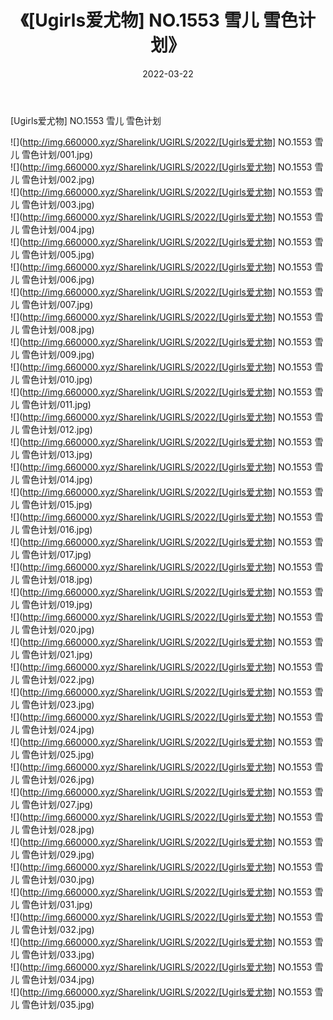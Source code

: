 ﻿---
layout: post
title:  《[Ugirls爱尤物] NO.1553 雪儿 雪色计划》
date:   2022-03-22
img: http://img.660000.xyz/Sharelink/UGIRLS/2022/[Ugirls爱尤物] NO.1553 雪儿 雪色计划/000.jpg
categories: [美女, 清纯, 唯美]
---

[Ugirls爱尤物] NO.1553 雪儿 雪色计划

 ![](http://img.660000.xyz/Sharelink/UGIRLS/2022/[Ugirls爱尤物] NO.1553 雪儿 雪色计划/001.jpg) <br>![](http://img.660000.xyz/Sharelink/UGIRLS/2022/[Ugirls爱尤物] NO.1553 雪儿 雪色计划/002.jpg) <br>![](http://img.660000.xyz/Sharelink/UGIRLS/2022/[Ugirls爱尤物] NO.1553 雪儿 雪色计划/003.jpg) <br>![](http://img.660000.xyz/Sharelink/UGIRLS/2022/[Ugirls爱尤物] NO.1553 雪儿 雪色计划/004.jpg) <br>![](http://img.660000.xyz/Sharelink/UGIRLS/2022/[Ugirls爱尤物] NO.1553 雪儿 雪色计划/005.jpg) <br>![](http://img.660000.xyz/Sharelink/UGIRLS/2022/[Ugirls爱尤物] NO.1553 雪儿 雪色计划/006.jpg) <br>![](http://img.660000.xyz/Sharelink/UGIRLS/2022/[Ugirls爱尤物] NO.1553 雪儿 雪色计划/007.jpg) <br>![](http://img.660000.xyz/Sharelink/UGIRLS/2022/[Ugirls爱尤物] NO.1553 雪儿 雪色计划/008.jpg) <br>![](http://img.660000.xyz/Sharelink/UGIRLS/2022/[Ugirls爱尤物] NO.1553 雪儿 雪色计划/009.jpg) <br>![](http://img.660000.xyz/Sharelink/UGIRLS/2022/[Ugirls爱尤物] NO.1553 雪儿 雪色计划/010.jpg) <br>![](http://img.660000.xyz/Sharelink/UGIRLS/2022/[Ugirls爱尤物] NO.1553 雪儿 雪色计划/011.jpg) <br>![](http://img.660000.xyz/Sharelink/UGIRLS/2022/[Ugirls爱尤物] NO.1553 雪儿 雪色计划/012.jpg) <br>![](http://img.660000.xyz/Sharelink/UGIRLS/2022/[Ugirls爱尤物] NO.1553 雪儿 雪色计划/013.jpg) <br>![](http://img.660000.xyz/Sharelink/UGIRLS/2022/[Ugirls爱尤物] NO.1553 雪儿 雪色计划/014.jpg) <br>![](http://img.660000.xyz/Sharelink/UGIRLS/2022/[Ugirls爱尤物] NO.1553 雪儿 雪色计划/015.jpg) <br>![](http://img.660000.xyz/Sharelink/UGIRLS/2022/[Ugirls爱尤物] NO.1553 雪儿 雪色计划/016.jpg) <br>![](http://img.660000.xyz/Sharelink/UGIRLS/2022/[Ugirls爱尤物] NO.1553 雪儿 雪色计划/017.jpg) <br>![](http://img.660000.xyz/Sharelink/UGIRLS/2022/[Ugirls爱尤物] NO.1553 雪儿 雪色计划/018.jpg) <br>![](http://img.660000.xyz/Sharelink/UGIRLS/2022/[Ugirls爱尤物] NO.1553 雪儿 雪色计划/019.jpg) <br>![](http://img.660000.xyz/Sharelink/UGIRLS/2022/[Ugirls爱尤物] NO.1553 雪儿 雪色计划/020.jpg) <br>![](http://img.660000.xyz/Sharelink/UGIRLS/2022/[Ugirls爱尤物] NO.1553 雪儿 雪色计划/021.jpg) <br>![](http://img.660000.xyz/Sharelink/UGIRLS/2022/[Ugirls爱尤物] NO.1553 雪儿 雪色计划/022.jpg) <br>![](http://img.660000.xyz/Sharelink/UGIRLS/2022/[Ugirls爱尤物] NO.1553 雪儿 雪色计划/023.jpg) <br>![](http://img.660000.xyz/Sharelink/UGIRLS/2022/[Ugirls爱尤物] NO.1553 雪儿 雪色计划/024.jpg) <br>![](http://img.660000.xyz/Sharelink/UGIRLS/2022/[Ugirls爱尤物] NO.1553 雪儿 雪色计划/025.jpg) <br>![](http://img.660000.xyz/Sharelink/UGIRLS/2022/[Ugirls爱尤物] NO.1553 雪儿 雪色计划/026.jpg) <br>![](http://img.660000.xyz/Sharelink/UGIRLS/2022/[Ugirls爱尤物] NO.1553 雪儿 雪色计划/027.jpg) <br>![](http://img.660000.xyz/Sharelink/UGIRLS/2022/[Ugirls爱尤物] NO.1553 雪儿 雪色计划/028.jpg) <br>![](http://img.660000.xyz/Sharelink/UGIRLS/2022/[Ugirls爱尤物] NO.1553 雪儿 雪色计划/029.jpg) <br>![](http://img.660000.xyz/Sharelink/UGIRLS/2022/[Ugirls爱尤物] NO.1553 雪儿 雪色计划/030.jpg) <br>![](http://img.660000.xyz/Sharelink/UGIRLS/2022/[Ugirls爱尤物] NO.1553 雪儿 雪色计划/031.jpg) <br>![](http://img.660000.xyz/Sharelink/UGIRLS/2022/[Ugirls爱尤物] NO.1553 雪儿 雪色计划/032.jpg) <br>![](http://img.660000.xyz/Sharelink/UGIRLS/2022/[Ugirls爱尤物] NO.1553 雪儿 雪色计划/033.jpg) <br>![](http://img.660000.xyz/Sharelink/UGIRLS/2022/[Ugirls爱尤物] NO.1553 雪儿 雪色计划/034.jpg) <br>![](http://img.660000.xyz/Sharelink/UGIRLS/2022/[Ugirls爱尤物] NO.1553 雪儿 雪色计划/035.jpg) <br>